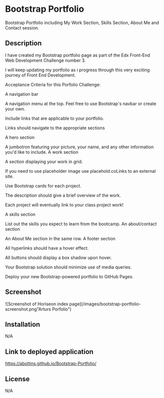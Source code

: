# Bootstrap Portfolio

Bootstrap Portfolio including My Work Section, Skills Section, About Me and Contact session.

## Description

I have created my Bootstrap portfolio page as part of the Edx Front-End Web Development Challenge number 3.

I will keep updating my portfolio as i progress through this very exciting journey of Front End Development.

Acceptance Criteria for this Porfolio Challenge:

A navigation bar

A navigation menu at the top. Feel free to use Bootstrap's navbar or create your own.

Include links that are applicable to your portfolio.

Links should navigate to the appropriate sections

A hero section

A jumbotron featuring your picture, your name, and any other information you'd like to include.
A work section

A section displaying your work in grid.

If you need to use placeholder image use placehold.coLinks to an external site.

Use Bootstrap cards for each project.

The description should give a brief overview of the work.

Each project will eventually link to your class project work!

A skills section

List out the skills you expect to learn from the bootcamp.
An about/contact section

An About Me section in the same row.
A footer section

All hyperlinks should have a hover effect.

All buttons should display a box shadow upon hover.

Your Bootstrap solution should minimize use of media queries.

Deploy your new Bootstrap-powered portfolio to GitHub Pages.

## Screenshot 

![Screenshot of Horiseon index page](/images/bootstrap-portfolio-screenshot.png"Arturs Porfolio")

## Installation

N/A

## Link to deployed application

https://aboltins.github.io/Bootstrap-Portfolio/

## License

N/A